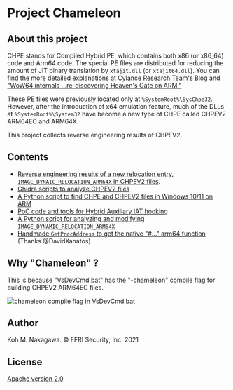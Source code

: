 # Project Chameleon

## About this project

CHPE stands for Compiled Hybrid PE, which contains both x86 (or x86\_64) code and Arm64 code.
The special PE files are distributed for reducing the amount of JIT binary translation by `xtajit.dll` (or `xtajit64.dll`).
You can find the more detailed explanations at [Cylance Research Team's Blog](https://blogs.blackberry.com/en/2019/09/teardown-windows-10-on-arm-x86-emulation) and ["WoW64 internals ...re-discovering Heaven's Gate on ARM."](https://wbenny.github.io/2018/11/04/wow64-internals.html)

These PE files were previously located only at `%SystemRoot%\SysChpe32`.
However, after the introduction of x64 emulation feature, much of the DLLs at `%SystemRoot%\System32` have become a new type of CHPE called CHPEV2 ARM64EC and ARM64X.

This project collects reverse engineering results of CHPEV2.

## Contents

- [Reverse engineering results of a new relocation entry, `IMAGE_DYNAIC_RELOCATION_ARM64X` in CHPEV2 files](https://ffri.github.io/ProjectChameleon/new_reloc_chpev2/).
- [Ghidra scripts to analyze CHPEV2 files](./ghidra_scripts)
- [A Python script to find CHPE and CHPEV2 files in Windows 10/11 on ARM](./chpe_scanner)
- [PoC code and tools for Hybrid Auxiliary IAT hooking](./hybrid_aux_iat)
- [A Python script for analyzing and modifying `IMAGE_DYNAMIC_RELOCATION_ARM64X`](./arm64x_reloc_tools)
- [Handmade `GetProcAddress` to get the native "#..." arm64 function](./arm64ec_dllimport) (Thanks @DavidXanatos)

## Why "Chameleon" ?

This is because "VsDevCmd.bat" has the "-chameleon" compile flag for building CHPEV2 ARM64EC files.

![chameleon compile flag in VsDevCmd.bat](./assets/chameleon.PNG)

## Author

Koh M. Nakagawa. &copy; FFRI Security, Inc. 2021

## License

[Apache version 2.0](./LICENSE)

